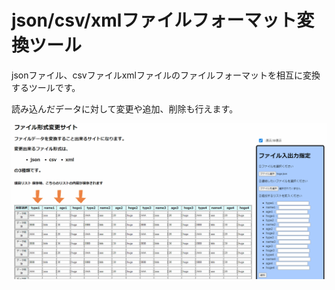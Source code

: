 # json/csv/xmlファイルフォーマット変換ツール

jsonファイル、csvファイルxmlファイルのファイルフォーマットを相互に変換するツールです。

読み込んだデータに対して変更や追加、削除も行えます。



![sampleImg](https://github.com/Elsammit/jsonReadWriteApplication/blob/master/sample/FileConverter.gif)
